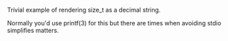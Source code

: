 Trivial example of rendering size_t as a decimal string.

Normally you'd use printf(3) for this but there are times
when avoiding stdio simplifies matters.
